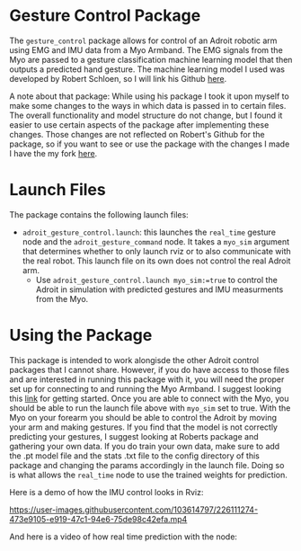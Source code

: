 # Gesture Control Package

The `gesture_control` package allows for control of an Adroit robotic arm using EMG and IMU data from a Myo Armband. The EMG signals from the Myo are passed to a gesture classification machine learning model that then outputs a predicted hand gesture. The machine learning model I used was developed by Robert Schloen, so I will link his Github [here](https://github.com/rschloen/semg_control).

A note about that package: While using his package I took it upon myself to make some changes to the ways in which data is passed in to certain files. The overall functionality and model structure do not change, but I found it easier to use certain aspects of the package after implementing these changes. Those changes are not reflected on Robert's Github for the package, so if you want to see or use the package with the changes I made I have the my fork [here](https://github.com/allan-gc/myo_gestures). 

# Launch Files
The package contains the following launch files:

* `adroit_gesture_control.launch`: this launches the `real_time` gesture node and the `adroit_gesture_command` node. It takes a `myo_sim` argument that determines whether to only launch rviz or to also communicate with the real robot. This launch file on its own does not control the real Adroit arm. 
    * Use `adroit_gesture_control.launch myo_sim:=true` to control the Adroit in simulation with predicted gestures and IMU measurments from the Myo. 

# Using the Package

This package is intended to work alongisde the other Adroit control packages that I cannot share. However, if you do have access to those files and are interested in running this package with it, you will need the proper set up for connecting to and running the Myo Armband. I suggest looking this [link](http://www.fernandocosentino.net/pyoconnect/) for getting started. Once you are able to connect with the Myo, you should be able to run the launch file above with `myo_sim` set to  true. With the Myo on your forearm you should be able to control the Adroit by moving your arm and making gestures. If you find that the model is not correctly predicting your gestures, I suggest looking at Roberts package and gathering your own data. If you do train your own data, make sure to add the .pt model file and the stats .txt file to the config directory of this package and changing the params accordingly in the launch file.  Doing so is what allows the `real_time` node to use the trained weights for prediction. 

Here is a demo of how the IMU control looks in Rviz: 

https://user-images.githubusercontent.com/103614797/226111274-473e9105-e919-47c1-94e6-75de98c42efa.mp4

And here is a video of how real time prediction with the node:






